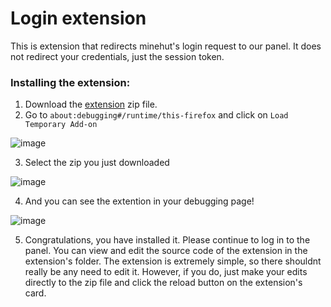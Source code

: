 # Login extension

This is extension that redirects minehut's login request to our panel. It does not redirect your credentials, just the session token.

### Installing the extension:
1. Download the [extension](https://github.com/Minehut-Improvements/panel/raw/refs/heads/extension-firefox/Minehut_Improved-Firefox-Port.zip) zip file.
2. Go to ``about:debugging#/runtime/this-firefox`` and click on ``Load Temporary Add-on``

![image](https://github.com/user-attachments/assets/c6108e30-d0a0-4589-bb06-3bbb1993676d)

3. Select the zip you just downloaded

![image](https://github.com/user-attachments/assets/c0762826-812c-450b-904b-5737ea3b0fe9)

4. And you can see the extention in your debugging page!

![image](https://github.com/user-attachments/assets/4194a150-9ea3-4218-b8c6-fd7acf367a36)

5. Congratulations, you have installed it. Please continue to log in to the panel.
You can view and edit the source code of the extension in the extension's folder. The extension is extremely simple, so there shouldnt really be any need to edit it. However, if you do, just make your edits directly to the zip file and click the reload button on the extension's card.
